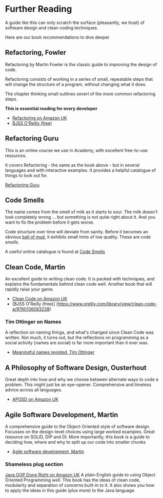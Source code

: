 # Further Reading

A guide like this can only scratch the surface (pleasantly, we trust) of software design and clean coding techniques.

Here are our book recommendations to dive deeper

## Refactoring, Fowler

Refactoring by Martin Fowler is the classic guide to improving the design of code.

Refactoring consists of working in a series of small, repeatable steps that will change the structure of a program, without changing what it does.

The chapter thinking small outlines severl of the more common refactoring steps.

**This is essential reading for every developer**

- [Refactoring on Amazon UK](https://www.amazon.co.uk/Refactoring-Improving-Existing-Addison-Wesley-Technology/dp/0134757599)
- [BJSS O'Reilly (free)](https://learning.oreilly.com/library/view/-/9780134757681/)

## Refactoring Guru

This is an online course we use in Academy, with excellent free-to-use resources.

It covers Refactoring - the same as the book above - but in several languages and with interactive examples. It provides a helpful catalogue of things to look out for.

[Refactoring Guru](https://refactoring.guru/refactoring)

## Code Smells

The name comes from the smell of milk as it starts to sour. The milk doesn't look completely wrong ... but something is not quite right about it. And you want to fix the problem before it gets worse.

Code structure over time will deviate from sanity. Before it becomes an obvious [ball of mud](https://wiki.c2.com/?BigBallOfMud), it exhibits small hints of low quality. These are _code smells_.

A useful online catalogue is found at [Code Smells](https://refactoring.guru/refactoring/smells)

## Clean Code, Martin

An excellent guide to writing clean code. It is packed with techniques, and explains the fundamentals behind clean code well. Another book that will rapidly raise your game.

- [Clean Code on Amazon UK](https://www.amazon.co.uk/Clean-Code-Handbook-Software-Craftsmanship-ebook/dp/B001GSTOAM)
- [BJSS O'Reilly (free)] (https://www.oreilly.com/library/view/clean-code-a/9780136083238)

### Tim Ottinger on Names

A reflection on naming things, and what's changed since Clean Code was written. Not much, it turns out, but the reflections on programming as a social activity (names are social) is far more important than it ever was.

- [Meaningful names revisted, Tim Ottinger](https://www.industriallogic.com/blog/meaningful-names-revisited/)

## A Philosophy of Software Design, Ousterhout

Great depth into how and why we choose between alternate ways to code a problem. This might just be an eye-opener. Comprehensive and timeless advice across all languages.

- [APOSD on Amazon UK](https://www.amazon.co.uk/Philosophy-Software-Design-2nd/dp/173210221X)

## Agile Software Development, Martin

A comprehensive guide to the Object-Oriented style of software design. Focusses on the design-level choices using large worked examples. Great resource on SOLID, DIP and DI. More importantly, this book is a guide to deciding how, where and why to split up our code into smaller chunks

- [Agile software development, Martin](https://www.amazon.co.uk/Software-Development-Principles-Patterns-Practices-dp-1292025948/dp/1292025948/)

### Shameless plug section

[Java OOP Done Right on Amazon UK](https://www.amazon.co.uk/Java-OOP-Done-Right-oriented/dp/1527284441) A plain-English guide to using Object Oriented Programming _well_. This book has the ideas of clean code, modularity and separation of concerns built-in to it. It also shows you how to apply the ideas in this guide (plus more) to the Java language.
